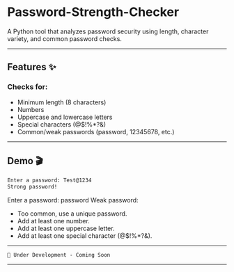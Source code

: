 # Password-Strength-Checker

A Python tool that analyzes password security using length, character variety, and common password checks.

---

## Features ✨

### Checks for:

- Minimum length (8 characters)
- Numbers
- Uppercase and lowercase letters
- Special characters (@$!%\*?&)
- Common/weak passwords (password, 12345678, etc.)

---

## Demo 🎬

```bash
Enter a password: Test@1234
Strong password!
```

Enter a password: password
Weak password:

- Too common, use a unique password.
- Add at least one number.
- Add at least one uppercase letter.
- Add at least one special character (@$!%\*?&).

---

```
🚧 Under Development - Coming Soon
```

---
